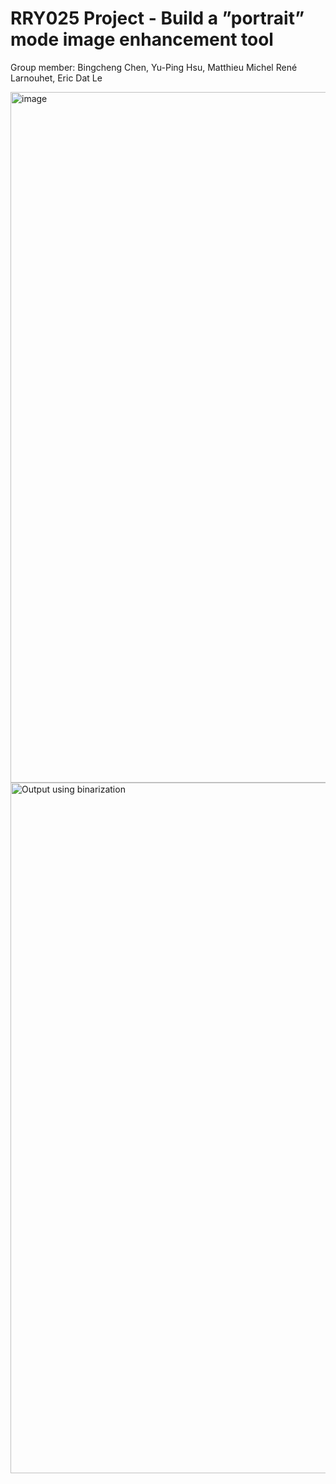 # RRY025 Project - Build a ”portrait” mode image enhancement tool
Group member: Bingcheng Chen, Yu-Ping Hsu, Matthieu Michel René Larnouhet, Eric Dat Le

<img width="1105" alt="image" src="https://github.com/chenbin234/RRY025_project/assets/46001920/9cf7fe25-d23e-437a-a7c3-cc087448ffca">

<img width="1105" alt="Output using binarization" src="https://github.com/chenbin234/RRY025_project/blob/main/output.jpg">


